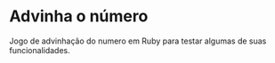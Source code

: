 # Advinha o número

Jogo de advinhação do numero em Ruby para testar algumas de suas funcionalidades.
